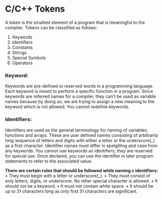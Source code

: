
# C/C++ Tokens
A token is the smallest element of a program that is meaningful to the compiler. Tokens can be classified as follows:
1.	Keywords
2.	Identifiers
3.	Constants
4.	Strings
5.	Special Symbols
6.	Operators

### Keyword: 
Keywords are pre-defined or reserved words in a programming language. Each keyword is meant to perform a specific function in a program. Since keywords are referred names for a compiler, they can’t be used as variable names because by doing so, we are trying to assign a new meaning to the keyword which is not allowed. You cannot redefine keywords.

### Identifiers: 
Identifiers are used as the general terminology for naming of variables, functions and arrays. These are user defined names consisting of arbitrarily long sequence of letters and digits with either a letter or the underscore(_) as a first character. Identifier names must differ in spelgitling and case from any keywords. You cannot use keywords as identifiers; they are reserved for special use. Once declared, you can use the identifier in later program statements to refer to the associated value. 

**There are certain rules that should be followed while naming c identifiers:**
• They must begin with a letter or underscore(_).
• They must consist of only letters, digits, or underscore. No other special character is allowed.
• It should not be a keyword.
• It must not contain white space.
• It should be up to 31 characters long as only first 31 characters are significant.

